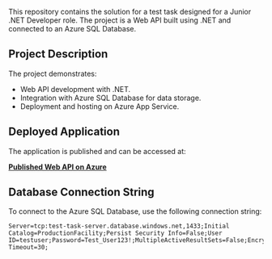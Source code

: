 This repository contains the solution for a test task designed for a Junior .NET Developer role. The project is a Web API built using .NET and connected to an Azure SQL Database.

## Project Description
The project demonstrates:
- Web API development with .NET.
- Integration with Azure SQL Database for data storage.
- Deployment and hosting on Azure App Service.

## Deployed Application
The application is published and can be accessed at:

[**Published Web API on Azure**](https://equipmentcontractapi.azurewebsites.net)

## Database Connection String
To connect to the Azure SQL Database, use the following connection string:

```
Server=tcp:test-task-server.database.windows.net,1433;Initial Catalog=ProductionFacility;Persist Security Info=False;User ID=testuser;Password=Test_User123!;MultipleActiveResultSets=False;Encrypt=True;TrustServerCertificate=False;Connection Timeout=30;
```
